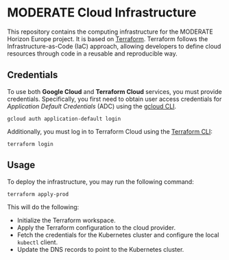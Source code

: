 # MODERATE Cloud Infrastructure

This repository contains the computing infrastructure for the MODERATE Horizon Europe project. It is based on [Terraform](https://www.terraform.io/). Terraform follows the Infrastructure-as-Code (IaC) approach, allowing developers to define cloud resources through code in a reusable and reproducible way.

## Credentials

To use both **Google Cloud** and **Terraform Cloud** services, you must provide credentials. Specifically, you first need to obtain user access credentials for _Application Default Credentials_ (ADC) using the [gcloud CLI](https://cloud.google.com/sdk/gcloud).

```
gcloud auth application-default login
```

Additionally, you must log in to Terraform Cloud using the [Terraform CLI](https://developer.hashicorp.com/terraform/downloads):

```
terraform login
```

## Usage

To deploy the infrastructure, you may run the following command:

```console
terraform apply-prod
```

This will do the following:

* Initialize the Terraform workspace.
* Apply the Terraform configuration to the cloud provider.
* Fetch the credentials for the Kubernetes cluster and configure the local `kubectl` client.
* Update the DNS records to point to the Kubernetes cluster.